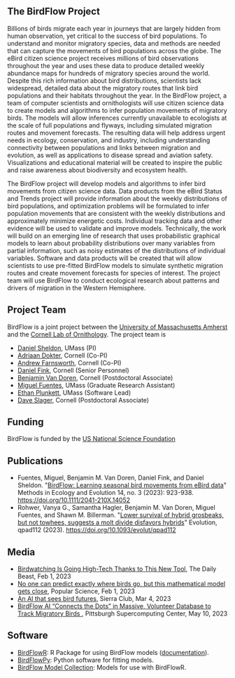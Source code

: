 ## The BirdFlow Project

Billions of birds migrate each year in journeys that are largely hidden from human observation, yet critical to the success of bird populations. To understand and monitor migratory species, data and methods are needed that can capture the movements of bird populations across the globe. The eBird citizen science project receives millions of bird observations throughout the year and uses these data to produce detailed weekly abundance maps for hundreds of migratory species around the world. Despite this rich information about bird distributions, scientists lack widespread, detailed data about the migratory routes that link bird populations and their habitats throughout the year. In the BirdFlow project, a team of computer scientists and ornithologists will use citizen science data to create models and algorithms to infer population movements of migratory birds. The models will allow inferences currently unavailable to ecologists at the scale of full populations and flyways, including simulated migration routes and movement forecasts. The resulting data will help address urgent needs in ecology, conservation, and industry, including understanding connectivity between populations and links between migration and evolution, as well as applications to disease spread and aviation safety. Visualizations and educational material will be created to inspire the public and raise awareness about biodiversity and ecosystem health.

The BirdFlow project will develop models and algorithms to infer bird movements from citizen science data. Data products from the eBird Status and Trends project will provide information about the weekly distributions of bird populations, and optimization problems will be formulated to infer population movements that are consistent with the weekly distributions and approximately minimize energetic costs. Individual tracking data and other evidence will be used to validate and improve models. Technically, the work will build on an emerging line of research that uses probabilistic graphical models to learn about probability distributions over many variables from partial information, such as noisy estimates of the distributions of individual variables. Software and data products will be created that will allow scientists to use pre-fitted BirdFlow models to simulate synthetic migration routes and create movement forecasts for species of interest. The project team will use BirdFlow to conduct ecological research about patterns and drivers of migration in the Western Hemisphere.

## Project Team

BirdFlow is a joint project between the [University of Massachusetts Amherst](https://www.cics.umass.edu/) and the [Cornell Lab of Ornithology](https://www.birds.cornell.edu/home/). The project team is

* [Daniel Sheldon](https://people.cs.umass.edu/~sheldon/), UMass (PI)
* [Adriaan Dokter](https://adriaandokter.com), Cornell (Co-PI)
* [Andrew Farnsworth](https://www.birds.cornell.edu/home/staff/andrew-farnsworth/), Cornell (Co-PI)
* [Daniel Fink](https://www.birds.cornell.edu/home/staff/daniel-fink/), Cornell (Senior Personnel)
* [Benjamin Van Doren](https://bvandoren.com/), Cornell (Postdoctoral Associate)
* [Miguel Fuentes](https://www.linkedin.com/in/miguel-fuentes-28679980/), UMass (Graduate Research Assistant)
* [Ethan Plunkett](https://github.com/ethanplunkett), UMass (Software Lead)
* [Dave Slager](https://slager.github.io/), Cornell (Postdoctoral Associate)

## Funding

BirdFlow is funded by the [US National Science Foundation](https://www.nsf.gov/)


## Publications

* Fuentes, Miguel, Benjamin M. Van Doren, Daniel Fink, and Daniel Sheldon. "[BirdFlow: Learning seasonal bird movements from eBird data](https://besjournals.onlinelibrary.wiley.com/doi/full/10.1111/2041-210X.14052)" Methods in Ecology and Evolution 14, no. 3 (2023): 923-938. https://doi.org/10.1111/2041-210X.14052
* Rohwer, Vanya G., Samantha Hagler, Benjamin M. Van Doren, Miguel Fuentes, and Shawn M. Billerman. "[Lower survival of hybrid grosbeaks, but not towhees, suggests a molt divide disfavors hybrids](https://doi.org/10.1093/evolut/qpad112)" Evolution, qpad112 (2023). https://doi.org/10.1093/evolut/qpad112

## Media

* [Birdwatching Is Going High-Tech Thanks to This New Tool](https://www.thedailybeast.com/birdwatching-is-going-high-tech-thanks-to-this-new-atool), The Daily Beast, Feb 1, 2023
* [No one can predict exactly where birds go, but this mathematical model gets close](https://www.popsci.com/environment/machine-learning-bird-migration/), Popular Science, Feb 1, 2023
* [An AI that sees bird futures](https://www.sierraclub.org/sierra/ai-bird-migration-prediction-ebird), Sierra Club, Mar 4, 2023
* [BirdFlow AI “Connects the Dots” in Massive, Volunteer Database to Track Migratory Birds
](https://www.psc.edu/birdflow-ai-tracks-migratory-birds/), Pittsburgh Supercomputing Center, May 10, 2023

## Software

* [BirdFlowR](https://github.com/birdflow-science/BirdFlowR): R Package for using BirdFlow models ([documentation](https://birdflow-science.github.io/BirdFlowR/)).
* [BirdFlowPy](https://github.com/birdflow-science/BirdFlowPy): Python software for fitting models.
* [BirdFlow Model Collection](https://birdflow-science.s3.amazonaws.com/collection/index.html): Models for use with BirdFlowR.
